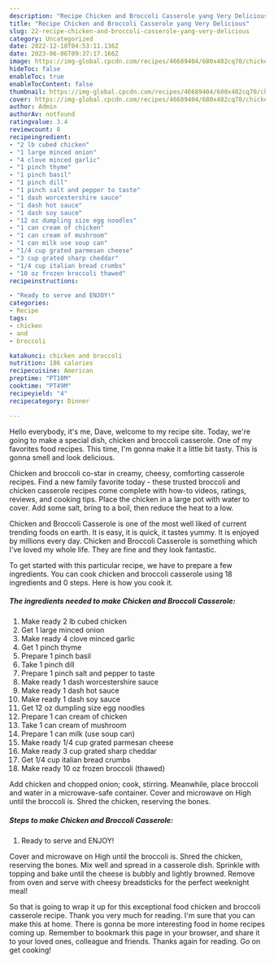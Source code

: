 ```yaml
---
description: "Recipe Chicken and Broccoli Casserole yang Very Delicious"
title: "Recipe Chicken and Broccoli Casserole yang Very Delicious"
slug: 22-recipe-chicken-and-broccoli-casserole-yang-very-delicious
category: Uncategorized
date: 2022-12-10T04:53:11.136Z
date: 2023-06-06T09:37:17.166Z
image: https://img-global.cpcdn.com/recipes/46689404/680x482cq70/chicken-and-broccoli-casserole-recipe-main-photo.jpg
hideToc: false
enableToc: true
enableTocContent: false
thumbnail: https://img-global.cpcdn.com/recipes/46689404/680x482cq70/chicken-and-broccoli-casserole-recipe-main-photo.jpg
cover: https://img-global.cpcdn.com/recipes/46689404/680x482cq70/chicken-and-broccoli-casserole-recipe-main-photo.jpg
author: Admin
authorAv: notfound
ratingvalue: 3.4
reviewcount: 8
recipeingredient:
- "2 lb cubed chicken"
- "1 large minced onion"
- "4 clove minced garlic"
- "1 pinch thyme"
- "1 pinch basil"
- "1 pinch dill"
- "1 pinch salt and pepper to taste"
- "1 dash worcestershire sauce"
- "1 dash hot sauce"
- "1 dash soy sauce"
- "12 oz dumpling size egg noodles"
- "1 can cream of chicken"
- "1 can cream of mushroom"
- "1 can milk use soup can"
- "1/4 cup grated parmesan cheese"
- "3 cup grated sharp cheddar"
- "1/4 cup italian bread crumbs"
- "10 oz frozen broccoli thawed"
recipeinstructions:

- "Ready to serve and ENJOY!"
categories:
- Recipe
tags:
- chicken
- and
- broccoli

katakunci: chicken and broccoli 
nutrition: 186 calories
recipecuisine: American
preptime: "PT10M"
cooktime: "PT49M"
recipeyield: "4"
recipecategory: Dinner

---
```



Hello everybody, it's me, Dave, welcome to my recipe site. Today, we're going to make a special dish, chicken and broccoli casserole. One of my favorites food recipes. This time, I'm gonna make it a little bit tasty. This is gonna smell and look delicious.

Chicken and broccoli co-star in creamy, cheesy, comforting casserole recipes. Find a new family favorite today - these trusted broccoli and chicken casserole recipes come complete with how-to videos, ratings, reviews, and cooking tips. Place the chicken in a large pot with water to cover. Add some salt, bring to a boil, then reduce the heat to a low.

Chicken and Broccoli Casserole is one of the most well liked of current trending foods on earth. It is easy, it is quick, it tastes yummy. It is enjoyed by millions every day. Chicken and Broccoli Casserole is something which I've loved my whole life. They are fine and they look fantastic.


To get started with this particular recipe, we have to prepare a few ingredients. You can cook chicken and broccoli casserole using 18 ingredients and 0 steps. Here is how you cook it.

<!--inarticleads1-->

##### The ingredients needed to make Chicken and Broccoli Casserole:

1. Make ready 2 lb cubed chicken
1. Get 1 large minced onion
1. Make ready 4 clove minced garlic
1. Get 1 pinch thyme
1. Prepare 1 pinch basil
1. Take 1 pinch dill
1. Prepare 1 pinch salt and pepper to taste
1. Make ready 1 dash worcestershire sauce
1. Make ready 1 dash hot sauce
1. Make ready 1 dash soy sauce
1. Get 12 oz dumpling size egg noodles
1. Prepare 1 can cream of chicken
1. Take 1 can cream of mushroom
1. Prepare 1 can milk (use soup can)
1. Make ready 1/4 cup grated parmesan cheese
1. Make ready 3 cup grated sharp cheddar
1. Get 1/4 cup italian bread crumbs
1. Make ready 10 oz frozen broccoli (thawed)


Add chicken and chopped onion; cook, stirring. Meanwhile, place broccoli and water in a microwave-safe container. Cover and microwave on High until the broccoli is. Shred the chicken, reserving the bones. 

<!--inarticleads2-->

##### Steps to make Chicken and Broccoli Casserole:


1. Ready to serve and ENJOY!

Cover and microwave on High until the broccoli is. Shred the chicken, reserving the bones. Mix well and spread in a casserole dish. Sprinkle with topping and bake until the cheese is bubbly and lightly browned. Remove from oven and serve with cheesy breadsticks for the perfect weeknight meal! 

So that is going to wrap it up for this exceptional food chicken and broccoli casserole recipe. Thank you very much for reading. I'm sure that you can make this at home. There is gonna be more interesting food in home recipes coming up. Remember to bookmark this page in your browser, and share it to your loved ones, colleague and friends. Thanks again for reading. Go on get cooking!

